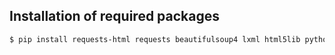 ## Installation of required packages

```bash
$ pip install requests-html requests beautifulsoup4 lxml html5lib python-dotenv webdriver-manager
```
